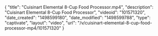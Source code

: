 {
    "title": "Cuisinart Elemental 8-Cup Food Processor.mp4",
    "description": "Cuisinart Elemental 8-Cup Food Processor",
    "videoid": "101571320",
    "date_created": "1498599180",
    "date_modified": "1498599788",
    "type": "captivate",
    "layout": "video",
    "url": "\/v\/cuisinart-elemental-8-cup-food-processor-mp4\/101571320"
}
